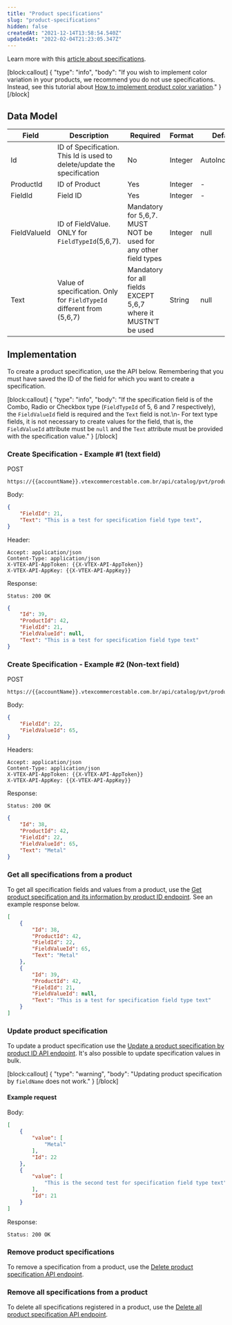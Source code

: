 ```yaml
---
title: "Product specifications"
slug: "product-specifications"
hidden: false
createdAt: "2021-12-14T13:58:54.540Z"
updatedAt: "2022-02-04T21:23:05.347Z"
---
```

Learn more with this [article about specifications](https://help.vtex.com/en/tracks/catalog-101--5AF0XfnjfWeopIFBgs3LIQ/2NQoBv8m4Yz3oQaLgDRagP?&utm_source=autocomplete#).

[block:callout]
{
  "type": "info",
  "body": "If you wish to implement color variation in your products, we recommend you do not use specifications. Instead, see this tutorial about [How to implement product color variation](https://developers.vtex.com/docs/guides/how-to-implement-product-color-variation)."
}
[/block]


## Data Model

| Field | Description | Required | Format | Default |
|---|---|---|---|---|
| Id | ID of Specification. This Id is used to delete/update the specification | No | Integer | AutoIncrement |
| ProductId | ID of Product | Yes | Integer | - |
| FieldId | Field ID | Yes | Integer | - |
| FieldValueId | ID of FieldValue. ONLY for `FieldTypeId`(5,6,7). | Mandatory for 5,6,7. MUST NOT be used for any other field types | Integer | null |
| Text | Value of specification. Only for `FieldTypeId` different from (5,6,7) | Mandatory for all fields EXCEPT 5,6,7 where it MUSTN’T be used | String | null |

## Implementation

To create a product specification, use the API below. Remembering that you must have saved the ID of the field for which you want to create a specification.

[block:callout]
{
  "type": "info",
  "body": "If the specification field is of the Combo, Radio or Checkbox type (`FieldTypeId` of 5, 6 and 7 respectively), the `FieldValueId` field is required and the `Text` field is not.\n- For text type fields, it is not necessary to create values for the field, that is, the `FieldValueId` attribute must be `null` and the `Text` attribute must be provided with the specification value."
}
[/block]

### Create Specification - Example #1 (text field)

POST

```
https://{{accountName}}.vtexcommercestable.com.br/api/catalog/pvt/product/{{productId}}/specification
```

Body:

```json
{
    "FieldId": 21,
    "Text": "This is a test for specification field type text",
}
```

Header:

```
Accept: application/json 
Content-Type: application/json 
X-VTEX-API-AppToken: {{X-VTEX-API-AppToken}} 
X-VTEX-API-AppKey: {{X-VTEX-API-AppKey}}
```

Response:

```
Status: 200 OK 
```

```json
{
    "Id": 39,
    "ProductId": 42,
    "FieldId": 21,
    "FieldValueId": null,
    "Text": "This is a test for specification field type text"
}
```

### Create Specification - Example #2 (Non-text field)

POST

```
https://{{accountName}}.vtexcommercestable.com.br/api/catalog/pvt/product/{{productId}}/specification
```

Body:

```json
{
    "FieldId": 22,
    "FieldValueId": 65,
}
```

Headers:

```
Accept: application/json 
Content-Type: application/json 
X-VTEX-API-AppToken: {{X-VTEX-API-AppToken}} 
X-VTEX-API-AppKey: {{X-VTEX-API-AppKey}}
```

Response:

```
Status: 200 OK 
```

```json
{
    "Id": 38,
    "ProductId": 42,
    "FieldId": 22,
    "FieldValueId": 65,
    "Text": "Metal"
}
```

### Get all specifications from a product

To get all specification fields and values from a product, use the [Get product specification and its information by product ID endpoint](https://developers.vtex.com/docs/api-reference/catalog-api#get-/api/catalog/pvt/product/-productId-/specification). See an example response below.

```json
[
    {
        "Id": 38,
        "ProductId": 42,
        "FieldId": 22,
        "FieldValueId": 65,
        "Text": "Metal"
    },
    {
        "Id": 39,
        "ProductId": 42,
        "FieldId": 21,
        "FieldValueId": null,
        "Text": "This is a test for specification field type text"
    }
]
```

### Update product specification

To update a product specification use the [Update a product specification by product ID API endpoint](https://developers.vtex.com/docs/api-reference/catalog-api#post-/api/catalog_system/pvt/products/-productId-/specification). It's also possible to update specification values in bulk.

[block:callout]
{
  "type": "warning",
  "body": "Updating product specification by `fieldName` does not work."
}
[/block]

#### Example request

Body:

```json
[
    {
        "value": [
            "Metal"
        ],
        "Id": 22
    },
    {
        "value": [
            "This is the second test for specification field type text"
        ],
        "Id": 21
    }
]
```

Response:

```
Status: 200 OK 
```

### Remove product specifications

To remove a specification from a product, use the [Delete product specification API endpoint](https://developers.vtex.com/docs/api-reference/catalog-api#delete-/api/catalog/pvt/product/-productId-/specification/-specificationId-).

### Remove all specifications from a product

To delete all specifications registered in a product, use the [Delete all product specification API endpoint](https://developers.vtex.com/docs/api-reference/catalog-api#delete-/api/catalog/pvt/product/-productId-/specification).
